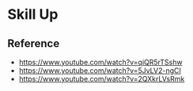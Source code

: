 # Skill Up
## Reference
- https://www.youtube.com/watch?v=qiQR5rTSshw
- https://www.youtube.com/watch?v=5JvLV2-ngCI
- https://www.youtube.com/watch?v=2QXkrLVsRmk